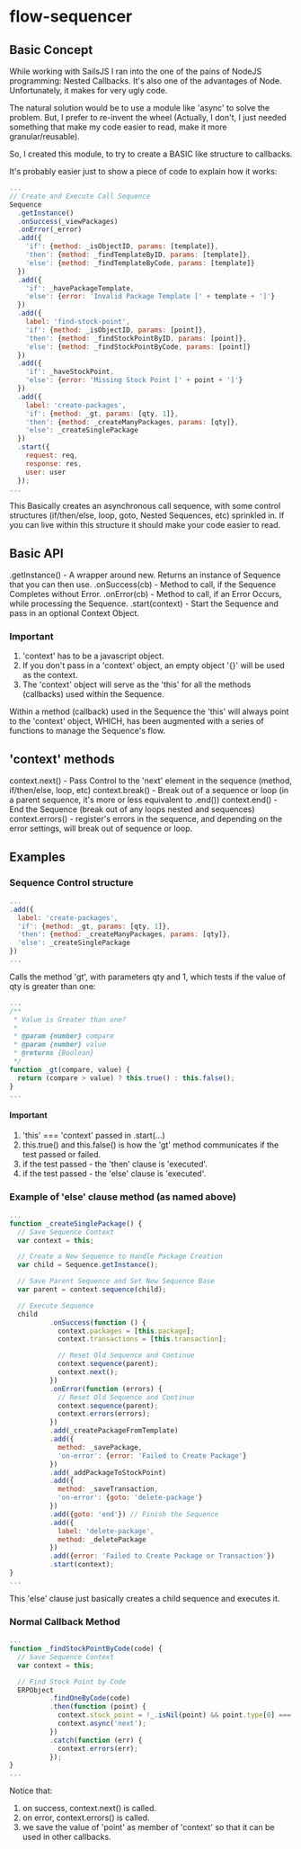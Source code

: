 # flow-sequencer

## Basic Concept

While working with SailsJS I ran into the one of the pains of NodeJS programming: Nested Callbacks.
It's also one of the advantages of Node. Unfortunately, it makes for very ugly code.

The natural solution would be to use a module like 'async' to solve the problem.
But, I prefer to re-invent the wheel (Actually, I don't, I just needed
something that make my code easier to read, make it more granular/reusable).

So, I created this module, to try to create a BASIC like structure to callbacks.

It's probably easier just to show a piece of code to explain how it works:

```js
...
// Create and Execute Call Sequence
Sequence
  .getInstance()
  .onSuccess(_viewPackages)
  .onError(_error)
  .add({
    'if': {method: _isObjectID, params: [template]},
    'then': {method: _findTemplateByID, params: [template]},
    'else': {method: _findTemplateByCode, params: [template]}
  })
  .add({
    'if': _havePackageTemplate,
    'else': {error: 'Invalid Package Template [' + template + ']'}
  })
  .add({
    label: 'find-stock-point',
    'if': {method: _isObjectID, params: [point]},
    'then': {method: _findStockPointByID, params: [point]},
    'else': {method: _findStockPointByCode, params: [point]}
  })
  .add({
    'if': _haveStockPoint,
    'else': {error: 'Missing Stock Point [' + point + ']'}
  })
  .add({
    label: 'create-packages',
    'if': {method: _gt, params: [qty, 1]},
    'then': {method: _createManyPackages, params: [qty]},
    'else': _createSinglePackage
  })
  .start({
    request: req,
    response: res,
    user: user
  });
...
```

This Basically creates an asynchronous call sequence, with some control structures (if/then/else, loop, goto, Nested Sequences, etc) sprinkled in. If you can live within this structure it should make your code easier to read.

## Basic API

.getInstance() - A wrapper around new. Returns an instance of Sequence that you can then use.
.onSuccess(cb) - Method to call, if the Sequence Completes without Error.
.onError(cb) - Method to call, if an Error Occurs, while processing the Sequence.
.start(context) - Start the Sequence and pass in an optional Context Object.

### Important

1. 'context' has to be a javascript object.
2. If you don't pass in a 'context' object, an empty object '{}' will be used as the context.
3. The 'context' object will serve as the 'this' for all the methods (callbacks) used within the Sequence.

Within a method (callback) used in the Sequence the 'this' will always point to the 'context' object, WHICH,
has been augmented with a series of functions to manage the Sequence's flow.

## 'context' methods

context.next() - Pass Control to the 'next' element in the sequence (method, if/then/else, loop, etc)
context.break() - Break out of a sequence or loop (in a parent sequence, it's more or less equivalent to .end())
context.end() - End the Sequence (break out of any loops nested and sequences)
context.errors() - register's errors in the sequence, and depending on the error settings, will break out of sequence or loop.

## Examples

### Sequence Control structure

```js
...
.add({
  label: 'create-packages',
  'if': {method: _gt, params: [qty, 1]},
  'then': {method: _createManyPackages, params: [qty]},
  'else': _createSinglePackage
})
...
```

Calls the method 'gt', with parameters qty and 1, which tests if the value of qty is greater than one:

```js
...
/**
 * Value is Greater than one?
 *
 * @param {number} compare
 * @param {number} value
 * @returns {Boolean}
 */
function _gt(compare, value) {
  return (compare > value) ? this.true() : this.false();
}
...
```

#### Important

1. 'this' === 'context' passed in .start(...)
2. this.true() and this.false() is how the 'gt' method communicates if the test passed or failed.
3. if the test passed - the 'then' clause is 'executed'.
4. if the test passed - the 'else' clause is 'executed'.


### Example of 'else' clause method (as named above)

```js
...
function _createSinglePackage() {
  // Save Sequence Context
  var context = this;

  // Create a New Sequence to Handle Package Creation
  var child = Sequence.getInstance();

  // Save Parent Sequence and Set New Sequence Base
  var parent = context.sequence(child);

  // Execute Sequence
  child
          .onSuccess(function () {
            context.packages = [this.package];
            context.transactions = [this.transaction];

            // Reset Old Sequence and Continue
            context.sequence(parent);
            context.next();
          })
          .onError(function (errors) {
            // Reset Old Sequence and Continue
            context.sequence(parent);
            context.errors(errors);
          })
          .add(_createPackageFromTemplate)
          .add({
            method: _savePackage,
            'on-error': {error: 'Failed to Create Package'}
          })
          .add(_addPackageToStockPoint)
          .add({
            method: _saveTransaction,
            'on-error': {goto: 'delete-package'}
          })
          .add({goto: 'end'}) // Finish the Sequence
          .add({
            label: 'delete-package',
            method: _deletePackage
          })
          .add({error: 'Failed to Create Package or Transaction'})
          .start(context);
}
...
```

This 'else' clause just basically creates a child sequence and executes it.

### Normal Callback Method

```js
...
function _findStockPointByCode(code) {
  // Save Sequence Context
  var context = this;

  // Find Stock Point by Code
  ERPObject
          .findOneByCode(code)
          .then(function (point) {
            context.stock_point = !_.isNil(point) && point.type[0] === 'S' ? point : null;
            context.async('next');
          })
          .catch(function (err) {
            context.errors(err);
          });
}
...
```

Notice that:

1. on success, context.next() is called.
2. on error, context.errors() is called.
3. we save the value of 'point' as member of 'context' so that it can be used in other callbacks.
